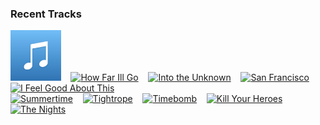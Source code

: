 ### Recent Tracks
[<img src='https://github.com/atfinke/atfinke/blob/master/placeholder.jpeg?raw=true' width='16%' height='16%' alt='Un Poco Loco'>](https://www.last.fm/music/luis%2b%25c3%2581ngel%2bg%25c3%25b3mez%2bjaramillo/_/un%2bpoco%2bloco)&nbsp;&nbsp;&nbsp;&nbsp;[<img src='https://lastfm.freetls.fastly.net/i/u/300x300/864409e9483c3b43cb4c9b860f4e795d.png' width='16%' height='16%' alt='How Far Ill Go'>](https://www.last.fm/music/auli%2527i%2bcravalho/_/how%2bfar%2bi%2527ll%2bgo)&nbsp;&nbsp;&nbsp;&nbsp;[<img src='https://lastfm.freetls.fastly.net/i/u/300x300/fc8547314116a636f4a7d6ff3df6000f.png' width='16%' height='16%' alt='Into the Unknown'>](https://www.last.fm/music/idina%2bmenzel/_/into%2bthe%2bunknown)&nbsp;&nbsp;&nbsp;&nbsp;[<img src='https://lastfm.freetls.fastly.net/i/u/300x300/05991bdf9e0244a89be4edfffa937ac5.png' width='16%' height='16%' alt='San Francisco'>](https://www.last.fm/music/the%2bmowgli%2527s/_/san%2bfrancisco)&nbsp;&nbsp;&nbsp;&nbsp;[<img src='https://lastfm.freetls.fastly.net/i/u/300x300/ec484f3b2d7129731486c282416d101e.png' width='16%' height='16%' alt='I Feel Good About This'>](https://www.last.fm/music/the%2bmowgli%2527s/_/i%2bfeel%2bgood%2babout%2bthis)&nbsp;&nbsp;&nbsp;&nbsp;<br>[<img src='https://lastfm.freetls.fastly.net/i/u/300x300/46c4aa14fc68c3bc2b7ab06e5ff2018e.png' width='16%' height='16%' alt='Summertime'>](https://www.last.fm/music/the%2bmowgli%2527s/_/summertime)&nbsp;&nbsp;&nbsp;&nbsp;[<img src='https://lastfm.freetls.fastly.net/i/u/300x300/345571782340464e864bcbea341e80ef.png' width='16%' height='16%' alt='Tightrope'>](https://www.last.fm/music/walk%2bthe%2bmoon/_/tightrope)&nbsp;&nbsp;&nbsp;&nbsp;[<img src='https://lastfm.freetls.fastly.net/i/u/300x300/4f13bb6fd26499d8f021269419b718e4.png' width='16%' height='16%' alt='Timebomb'>](https://www.last.fm/music/walk%2bthe%2bmoon/_/timebomb)&nbsp;&nbsp;&nbsp;&nbsp;[<img src='https://lastfm.freetls.fastly.net/i/u/300x300/db98a3f967bd4b6b9dc86251801cce60.png' width='16%' height='16%' alt='Kill Your Heroes'>](https://www.last.fm/music/awolnation/_/kill%2byour%2bheroes)&nbsp;&nbsp;&nbsp;&nbsp;[<img src='https://lastfm.freetls.fastly.net/i/u/300x300/c1e4c4a2fb354132c100b3f654e6f34d.png' width='16%' height='16%' alt='The Nights'>](https://www.last.fm/music/avicii/_/the%2bnights)&nbsp;&nbsp;&nbsp;&nbsp;<br>